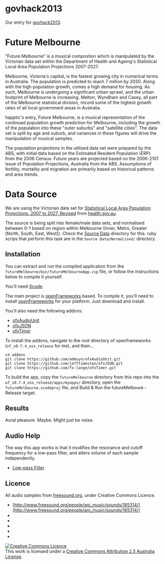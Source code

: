 govhack2013
===========
Our entry for [govhack2013](http://www.govhack.org).

Future Melbourne
===============

"Future Melbourne" is a musical compostion which is manipulated by the Victorian data set within the Department of Health and Ageing's Statistical Local Area Population Projections 2007-2027.

Melbourne, Victoria's capital, is the fastest growing city in numerical terms in Australia.  The population is predicted to reach 7 million by 2030.  Along with the high population growth, comes a high demand for housing. As such, Melbourne is undergoing a significant urban sprawl, and the urban footprint of Melbourne is increasing.  Melton, Wyndham and Casey, all part of the Melbourne statistical division, record some of the highest growth rates of all local government areas in Australia.

happtic's entry, Future Melbourne, is a musical representation of the continued population growth prediction for Melbourne, including the growth of the population into these "outer suburbs" and "satellite cities".  The data set is split by age and suburb, and variances in these figures will drive the manipulation of musical samples.

The population projections in the utilised data set were prepared by the ABS, with initial data based on the Estimated Resident Population (ERP) from the 2006 Census. Future years are projected based on the 2006-2101 issue of Population Projections, Australia from the ABS.  Assumptions of fertility, mortality and migration are primarily based on historical patterns and area trends.

Data Source
===========

We are using the Victorian data set for [Statistical Local Area Population Projections, 2007 to 2027, Revised](http://www.health.gov.au/internet/main/publishing.nsf/Content/BDE33326FE4D5460CA2576BD00833800?OpenDocument&SUBMITCHECK=on&SUBMIT=View+documents) from [health.gov.au](http://www.health.gov.au).

The source is being split into female/male data sets, and normalised between 0-1 based on region within Melbourne (Inner, Metro, Greater [North, South, East, West]). Check the [Source Data](https://github.com/rickerbh/govhack2013/tree/master/Source%20Data) directory for this. ruby scrips that perform this task are in the `Source Data/Normalised/` directory.

Installation
------------

You can extract and run the compiled application from the `futureMelbourne/bin/futureMelbourneApp.zip` file, or follow the instructions below to compile it yourself.

You'll need [Xcode](https://itunes.apple.com/en/app/xcode/id497799835?mt=12). 

The main project is [openFrameworks](http://www.openframeworks.cc) based. To compile it, you'll need to install [openFrameworks](http://www.openframeworks.cc/download/) for your platform. Just download and install.

You'll also need the following addons:
- [ofxAudioUnit](https://github.com/admsyn/ofxAudioUnit)
- [ofxJSON](https://github.com/jefftimesten/ofxJSON)
- [ofxTimer](https://github.com/fx-lange/ofxTimer)

To install the addons, navigate to the root directory of openframeworks (`of_v0.7.4_osx_release` for me), and then...
    
    cd addons
    git clone https://github.com/admsyn/ofxAudioUnit.git
    git clone https://github.com/jefftimesten/ofxJSON.git
    git clone https://github.com/fx-lange/ofxTimer.git
    
To build the app, copy the `futureMelbourne` directory from this repo into the `of_v0.7.4_osx_release/apps/myapps/` directory, open the `futureMelbourne.xcodeproj` file, and Build & Run the futureMelboure - Release target. 

Results
-------

Aural pleasure. Maybe. Might just be noise.

Audio Help
----------

The way this app works is that it modifies the resonance and cutoff frequency for a low-pass filter, and alters volume of each sample independently.

- [Low-pass Filter](http://en.wikipedia.org/wiki/Low-pass_filter)

Licence
-------

All audio samples from [freesound.org](http://www.freesound.org), under Creative Commons Licence.
- [http://www.freesound.org/people/ani_music/sounds/165314/](http://www.freesound.org/people/ani_music/sounds/165314/)
- <insert URLs here>
- <insert URLs here>
- <insert URLs here>
- <insert URLs here>
- <insert URLs here>

[![Creative Commons Licence][1]][2]  
This work is licensed under a [Creative Commons Attribution 2.5 Australia License][2]. 

   [1]: http://i.creativecommons.org/l/by/2.5/au/88x31.png
   [2]: http://creativecommons.org/licenses/by/2.5/au/deed.en_GB
